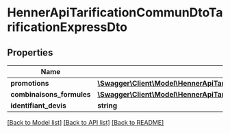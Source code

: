 # HennerApiTarificationCommunDtoTarificationExpressDto

## Properties
Name | Type | Description | Notes
------------ | ------------- | ------------- | -------------
**promotions** | [**\Swagger\Client\Model\HennerApiTarificationCommunDtoPromotionDto[]**](HennerApiTarificationCommunDtoPromotionDto.md) |  | [optional] 
**combinaisons_formules** | [**\Swagger\Client\Model\HennerApiTarificationCommunDtoCombinaisonFormuleDto[]**](HennerApiTarificationCommunDtoCombinaisonFormuleDto.md) |  | [optional] 
**identifiant_devis** | **string** |  | [optional] 

[[Back to Model list]](../README.md#documentation-for-models) [[Back to API list]](../README.md#documentation-for-api-endpoints) [[Back to README]](../README.md)


